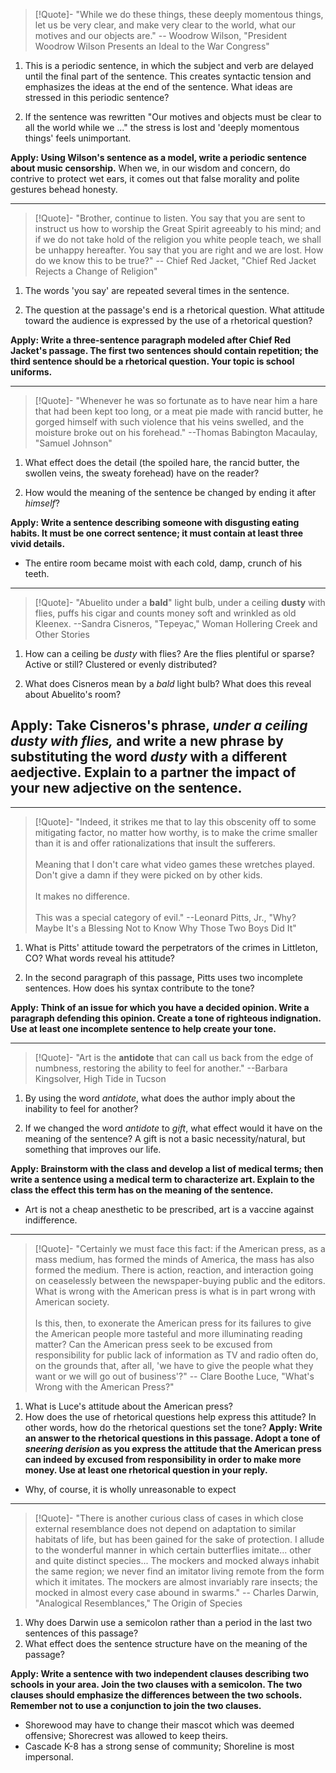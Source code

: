 > [!Quote]- "While we do these things, these deeply momentous things, let us be very clear, and make very clear to the world, what our motives and our objects are."
> -- Woodrow Wilson, "President Woodrow Wilson Presents an Ideal to the War Congress"
1. This is a periodic sentence, in which the subject and verb are delayed until the final part of the sentence. This creates syntactic tension and emphasizes the ideas at the end of the sentence. What ideas are stressed in this periodic sentence?

2. If the sentence was rewritten "Our motives and objects must be clear to all the world while we ..." the stress is lost and 'deeply momentous things' feels unimportant.

**Apply: Using Wilson's sentence as a model, write a periodic sentence about music censorship.** When we, in our wisdom and concern, do contrive to protect wet ears, it comes out that false morality and polite gestures behead honesty.

---
> [!Quote]- "Brother, continue to listen. You say that you are sent to instruct us how to worship the Great Spirit agreeably to his mind; and if we do not take hold of the religion you white people teach, we shall be unhappy hereafter. You say that you are right and we are lost. How do we know this to be true?"
> -- Chief Red Jacket, "Chief Red Jacket Rejects a Change of Religion"
1. The words 'you say' are repeated several times in the sentence.

2. The question at the passage's end is a rhetorical question. What attitude toward the audience is expressed by the use of a rhetorical question?

**Apply: Write a three-sentence paragraph modeled after Chief Red Jacket's passage. The first two sentences should contain repetition; the third sentence should be a rhetorical question. Your topic is school uniforms.**

---
> [!Quote]- "Whenever he was so fortunate as to have near him a hare that had been kept too long, or a meat pie made with rancid butter, he gorged himself with such violence that his veins swelled, and the moisture broke out on his forehead."
> --Thomas Babington Macaulay, "Samuel Johnson"

1. What effect does the detail (the spoiled hare, the rancid butter, the swollen veins, the sweaty forehead) have on the reader?

2. How would the meaning of the sentence be changed by ending it after *himself*?

**Apply: Write a sentence describing someone with disgusting eating habits. It must be one correct sentence; it must contain at least three vivid details.**
- The entire room became moist with each cold, damp, crunch of his teeth.

---
> [!Quote]- "Abuelito under a **bald**" light bulb, under a ceiling **dusty** with flies, puffs his cigar and counts money soft and wrinkled as old Kleenex.
> --Sandra Cisneros, "Tepeyac," Woman Hollering Creek and Other Stories

1. How can a ceiling be *dusty* with flies? Are the flies plentiful or sparse? Active or still? Clustered or evenly distributed?

2. What does Cisneros mean by a *bald* light bulb? What does this reveal about Abuelito's room?

**Apply: Take Cisneros's phrase, *under a ceiling dusty with flies,* and write a new phrase by substituting the word *dusty* with a different aedjective. Explain to a partner the impact of your new adjective on the sentence.**
- 
---
> [!Quote]- "Indeed, it strikes me that to lay this obscenity off to some mitigating factor, no matter how worthy, is to make the crime smaller than it is and offer rationalizations that insult the sufferers. <Br><Br>Meaning that I don't care what video games these wretches played. Don't give a damn if they were picked on by other kids. <Br><Br> It makes no difference.<Br><Br>This was a special category of evil."
> --Leonard Pitts, Jr., "Why? Maybe It's a Blessing Not to Know Why Those Two Boys Did It"

1. What is Pitts' attitude toward the perpetrators of the crimes in Littleton, CO? What words reveal his attitude?

2. In the second paragraph of this passage, Pitts uses two incomplete sentences. How does his syntax contribute to the tone?

**Apply: Think of an issue for which you have a decided opinion. Write a paragraph defending this opinion. Create a tone of righteous indignation. Use at least one incomplete sentence to help create your tone.**

---
> [!Quote]- "Art is the **antidote** that can call us back from the edge of numbness, restoring the ability to feel for another."
> --Barbara Kingsolver, High Tide in Tucson

1. By using the word *antidote*, what does the author imply about the inability to feel for another?

2. If we changed the word *antidote* to *gift*, what effect would it have on the meaning of the sentence?
A gift is not a basic necessity/natural, but something that improves our life.

**Apply: Brainstorm with the class and develop a list of medical terms; then write a sentence using a medical term to characterize art. Explain to the class the effect this term has on the meaning of the sentence.**
- Art is not a cheap anesthetic to be prescribed, art is a vaccine against indifference.
---
> [!Quote]- "Certainly we must face this fact: if the American press, as a mass medium, has formed the minds of America, the mass has also formed the medium. There is action, reaction, and interaction going on ceaselessly between the newspaper-buying public and the editors. What is wrong with the American press is what is in part wrong with American society.<br><br>Is this, then, to exonerate the American press for its failures to give the American people more tasteful and more illuminating reading matter? Can the American press seek to be excused from responsibility for public lack of information as TV and radio often do, on the grounds that, after all, 'we have to give the people what they want or we will go out of business'?"
> -- Clare Boothe Luce, "What's Wrong with the American Press?"

1. What is Luce's attitude about the American press?
2. How does the use of rhetorical questions help express this attitude? In other words, how do the rhetorical questions set the tone?
**Apply: Write an answer to the rhetorical questions in this passage. Adopt a tone of *sneering derision* as you express the attitude that the American press can indeed by excused from responsibility in order to make more money. Use at least one rhetorical question in your reply.**
- Why, of course, it is wholly unreasonable to expect
---
> [!Quote]- "There is another curious class of cases in which close external resemblance does not depend on adaptation to similar habitats of life, but has been gained for the sake of protection. I allude to the wonderful manner in which certain butterflies imitate... other and quite distinct species... The mockers and mocked always inhabit the same region; we never find an imitator living remote from the form which it imitates. The mockers are almost invariably rare insects; the mocked in almost every case abound in swarms."
> -- Charles Darwin, "Analogical Resemblances," The Origin of Species

1. Why does Darwin use a semicolon rather than a period in the last two sentences of this passage?
2. What effect does the sentence structure have on the meaning of the passage?

**Apply: Write a sentence with two independent clauses describing two schools in your area. Join the two clauses with a semicolon. The two clauses should emphasize the differences between the two schools. Remember not to use a conjunction to join the two clauses.**
- Shorewood may have to change their mascot which was deemed offensive; Shorecrest was allowed to keep theirs.
- Cascade K-8 has a strong sense of community; Shoreline is most impersonal.